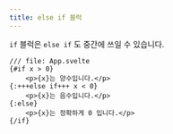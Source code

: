 ```yaml
---
title: else if 블럭
---
```


`if` 블럭은 `else if` 도 중간에 쓰일 수 있습니다.

```svelte
/// file: App.svelte
{#if x > 0}
	<p>{x}는 양수입니다.</p>
{:+++else if+++ x < 0}
	<p>{x}는 음수입니다.</p>
{:else}
	<p>{x}는 정확하게 0 입니다.</p>
{/if}
```
